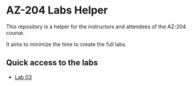 # AZ-204 Labs Helper

This repository is a helper for the instructors and attendees of the AZ-204 course.

It aims to minimize the time to create the full labs.

## Quick access to the labs
* [Lab 03](labs/lab03)
